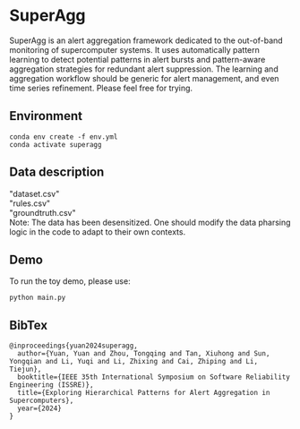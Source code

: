 # SuperAgg
SuperAgg is an alert aggregation framework dedicated to the out-of-band monitoring of supercomputer systems. It uses automatically pattern learning to detect potential patterns in alert bursts and pattern-aware aggregation strategies for redundant alert suppression. The learning and aggregation workflow should be generic for alert management, and even time series refinement. Please feel free for trying.

## Environment
```
conda env create -f env.yml
conda activate superagg
```

## Data description
"dataset.csv"<br>
"rules.csv"<br>
"groundtruth.csv"<br>
Note: The data has been desensitized. One should modify the data pharsing logic in the code to adapt to their own contexts.

## Demo
To run the toy demo, please use:
```
python main.py
```

## BibTex
```
@inproceedings{yuan2024superagg,
  author={Yuan, Yuan and Zhou, Tongqing and Tan, Xiuhong and Sun, Yongqian and Li, Yuqi and Li, Zhixing and Cai, Zhiping and Li, Tiejun},
  booktitle={IEEE 35th International Symposium on Software Reliability Engineering (ISSRE)}, 
  title={Exploring Hierarchical Patterns for Alert Aggregation in Supercomputers}, 
  year={2024}
}
```
